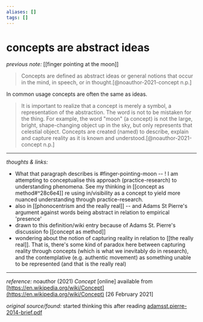 ```yaml
---
aliases: []
tags: []
---
```


# concepts are abstract ideas

_previous note:_ [[finger pointing at the moon]]

>Concepts are defined as abstract ideas or general notions that occur in the mind, in speech, or in thought.[@noauthor-2021-concept n.p.]

In common usage concepts are often the same as ideas.

>It is important to realize that a concept is merely a symbol, a representation of the abstraction. The word is not to be mistaken for the thing. For example, the word "moon" (a concept) is not the large, bright, shape-changing object up in the sky, but only represents that celestial object. Concepts are created (named) to describe, explain and capture reality as it is known and understood.[@noauthor-2021-concept n.p.]

---

_thoughts & links:_

- What that paragraph describes is #finger-pointing-moon -- ! I am attempting to conceptualise this approach (practice-research) to understanding phenomena. See my thinking in [[concept as method#^28c6e4]] re using in/visibility as a concept to yield more nuanced understanding through practice-research.
- also in [[phonocentrism and the really real]] -- and Adams St Pierre's argument against words being abstract in relation to empirical 'presence' 
- drawn to this definition/wiki entry because of Adams St. Pierre's discussion fo [[concept as method]]
- wondering about the notion of capturing reality in relation to [[the really real]]. That is, there's some kind of paradox here between capturing reality through concepts (which is what we inevitably do in research), and the contemplative (e.g. authentic movement) as something unable to be represented (and that is the really real)


---

_reference:_ noauthor (2021) _Concept_ \[online\] available from [https://en.wikipedia.org/wiki/Concept](https://en.wikipedia.org/wiki/Concept) \[26 February 2021\]

_original source/found:_ started thinking this after reading [adamsst.pierre-2014-brief.pdf](hook://file/vMkNJKWV4?p=RHJvcGJveC9iaWJsaW9ncmFwaHkgcGRmcw==&n=adamsst.pierre-2014-brief.pdf)